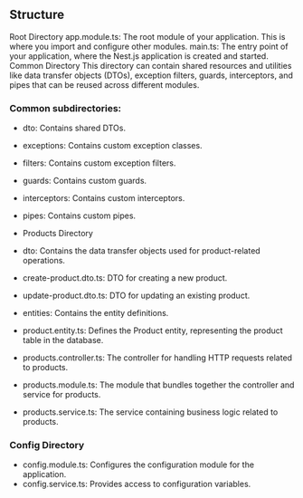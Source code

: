 ## Structure

Root Directory
app.module.ts: The root module of your application. This is where you import and configure other modules.
main.ts: The entry point of your application, where the Nest.js application is created and started.
Common Directory
This directory can contain shared resources and utilities like data transfer objects (DTOs), exception filters, guards, interceptors, and pipes that can be reused across different modules.

### Common subdirectories:

 - dto: Contains shared DTOs.
 - exceptions: Contains custom exception classes.
 - filters: Contains custom exception filters.
 - guards: Contains custom guards.
 - interceptors: Contains custom interceptors.
 - pipes: Contains custom pipes.
 - Products Directory
 - dto: Contains the data transfer objects used for product-related operations.

 - create-product.dto.ts: DTO for creating a new product.
 - update-product.dto.ts: DTO for updating an existing product.
 - entities: Contains the entity definitions.

 - product.entity.ts: Defines the Product entity, representing the product table in the database.
 - products.controller.ts: The controller for handling HTTP requests related to products.

 - products.module.ts: The module that bundles together the controller and service for products.

 - products.service.ts: The service containing business logic related to products.

### Config Directory
 - config.module.ts: Configures the configuration module for the application.
 - config.service.ts: Provides access to configuration variables.
